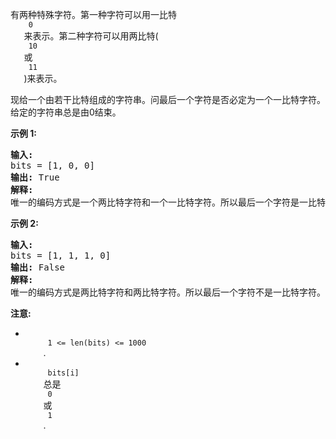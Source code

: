 <html>
 <body>
  <p>
   有两种特殊字符。第一种字符可以用一比特
   <code>
    0
   </code>
   来表示。第二种字符可以用两比特(
   <code>
    10
   </code>
   或
   <code>
    11
   </code>
   )来表示。
  </p>
  <p>
   现给一个由若干比特组成的字符串。问最后一个字符是否必定为一个一比特字符。给定的字符串总是由0结束。
  </p>
  <p>
   <strong>
    示例 1:
   </strong>
  </p>
  <pre>
<strong>输入:</strong> 
bits = [1, 0, 0]
<strong>输出:</strong> True
<strong>解释:</strong> 
唯一的编码方式是一个两比特字符和一个一比特字符。所以最后一个字符是一比特字符。
</pre>
  <p>
   <strong>
    示例 2:
   </strong>
  </p>
  <pre>
<strong>输入:</strong> 
bits = [1, 1, 1, 0]
<strong>输出:</strong> False
<strong>解释:</strong> 
唯一的编码方式是两比特字符和两比特字符。所以最后一个字符不是一比特字符。
</pre>
  <p>
   <strong>
    注意:
   </strong>
  </p>
  <ul>
   <li>
    <code>
     1 &lt;= len(bits) &lt;= 1000
    </code>
    .
   </li>
   <li>
    <code>
     bits[i]
    </code>
    总是
    <code>
     0
    </code>
    或
    <code>
     1
    </code>
    .
   </li>
  </ul>
 </body>
</html>